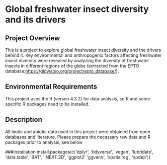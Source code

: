 # Global freshwater insect diversity and its drivers

## Project Overview 
This is a project to explore global freshwater insect diversity and the drivers behind it. Key environmental and anthropogenic factors affecting freshwater insect diversity were revealed by analyzing the diversity of freshwater insects in different regions of the globe (extracted from the EPTO database:https://glowabio.org/project/epto_database/).

## Environmental Requirements 
This project uses the R (verson 4.3.2) for data analysis, so R and some specific R packages need to be installed. 

## Description
All biotic and abiotic data used in this project were obtained from open databases and literature. Please prepare the necessary raw data and R packages prior to analysis, see below

###Installation
install.packages(c('dplyr', 'tidyverse', 'vegan', 'lubridate', 'data.table', 'BAT', 'iNEXT.3D', 'ggplot2' 'ggvenn', 'spatialreg', 'spdep'))




